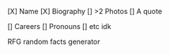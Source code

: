 [X] Name
[X] Biography
[] >2 Photos
[] A quote

[] Careers
[] Pronouns
[] etc idk

RFG
random facts generator